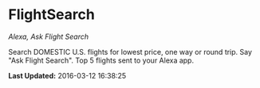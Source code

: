# FlightSearch
*Alexa, Ask Flight Search*

Search DOMESTIC U.S. flights for lowest price, one way or round trip. Say "Ask Flight Search". Top 5 flights sent to your Alexa app.

**Last Updated:** 2016-03-12 16:38:25